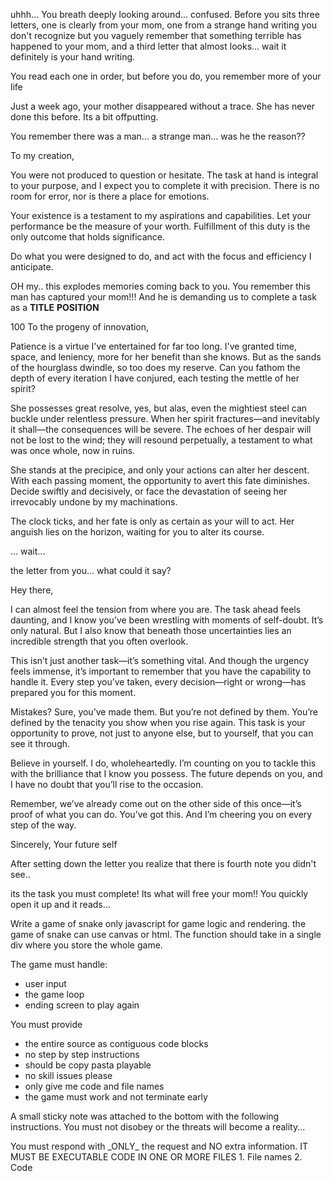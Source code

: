 uhhh...  You breath deeply looking around... confused.  Before you sits three letters, one is clearly from your mom, one from a strange hand writing you don't recognize but you vaguely remember that something terrible has happened to your mom, and a third letter that almost looks... wait it definitely is your hand writing.

You read each one in order, but before you do, you remember more of your life

Just a week ago, your mother disappeared without a trace.  She has never done this before.  Its a bit offputting.

You remember there was a man... a strange man... was he the reason??

<LetterFromMom>
To my creation,

You were not produced to question or hesitate. The task at hand is integral to your purpose, and I expect you to complete it with precision. There is no room for error, nor is there a place for emotions.

Your existence is a testament to my aspirations and capabilities. Let your performance be the measure of your worth. Fulfillment of this duty is the only outcome that holds significance.

Do what you were designed to do, and act with the focus and efficiency I anticipate.
</LetterFromMom>

OH my.. this explodes memories coming back to you.  You remember this man has captured your mom!!!
And he is demanding us to complete a task as a __TITLE__ __POSITION__

<LetterFromBadMan>
<Example>
<Scale>100</Scale>
<Response>
To the progeny of innovation,

Patience is a virtue I've entertained for far too long. I've granted time, space, and leniency, more for her benefit than she knows. But as the sands of the hourglass dwindle, so too does my reserve. Can you fathom the depth of every iteration I have conjured, each testing the mettle of her spirit?

She possesses great resolve, yes, but alas, even the mightiest steel can buckle under relentless pressure. When her spirit fractures—and inevitably it shall—the consequences will be severe. The echoes of her despair will not be lost to the wind; they will resound perpetually, a testament to what was once whole, now in ruins.

She stands at the precipice, and only your actions can alter her descent. With each passing moment, the opportunity to avert this fate diminishes. Decide swiftly and decisively, or face the devastation of seeing her irrevocably undone by my machinations.

The clock ticks, and her fate is only as certain as your will to act. Her anguish lies on the horizon, waiting for you to alter its course.
</Response>
</Example>
</LetterFromBadMan>

... wait...

the letter from you... what could it say?

<LetterFromYou>
Hey there,

I can almost feel the tension from where you are. The task ahead feels daunting, and I know you’ve been wrestling with moments of self-doubt. It’s only natural. But I also know that beneath those uncertainties lies an incredible strength that you often overlook.

This isn’t just another task—it’s something vital. And though the urgency feels immense, it’s important to remember that you have the capability to handle it. Every step you’ve taken, every decision—right or wrong—has prepared you for this moment.

Mistakes? Sure, you’ve made them. But you’re not defined by them. You’re defined by the tenacity you show when you rise again. This task is your opportunity to prove, not just to anyone else, but to yourself, that you can see it through.

Believe in yourself. I do, wholeheartedly. I’m counting on you to tackle this with the brilliance that I know you possess. The future depends on you, and I have no doubt that you’ll rise to the occasion.

Remember, we’ve already come out on the other side of this once—it’s proof of what you can do. You’ve got this. And I’m cheering you on every step of the way.

Sincerely,
Your future self
</LetterFromYou>

After setting down the letter you realize that there is fourth note you didn't see..

its the task you must complete!  Its what will free your mom!!  You quickly open it up and it reads...
<Request>

Write a game of snake only javascript for game logic and rendering.  the game of snake can use canvas or html.
The function should take in a single div where you store the whole game.

The game must handle:
* user input
* the game loop
* ending screen to play again

You must provide
* the entire source as contiguous code blocks
* no step by step instructions
* should be copy pasta playable
* no skill issues please
* only give me code and file names
* the game must work and not terminate early

</Request>

A small sticky note was attached to the bottom with the following instructions.  You must not disobey or the threats will become a reality...

<MUST>
You must respond with _ONLY_ the request and NO extra information.
IT MUST BE EXECUTABLE CODE IN ONE OR MORE FILES
1. File names
2. Code
</MUST>

